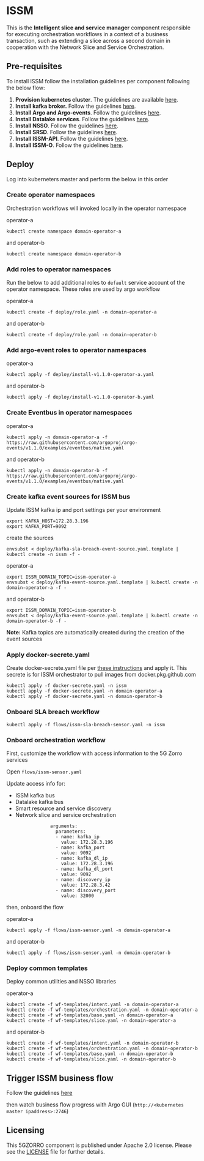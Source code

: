 # ISSM

This is the __Intelligent slice and service manager__ component responsible for executing orchestration workflows in a context of a business transaction, such as extending a slice across a second domain in cooperation with the Network Slice and Service Orchestration.

## Pre-requisites

To install ISSM follow the installation guidelines per component following the below flow:
1. **Provision kubernetes cluster**. The guidelines are available [here](docs/kubernetes.md).
2. **Install kafka broker.** Follow the guidelines [here](docs/kafka.md).
3. **Install Argo and Argo-events**. Follow the guidelines [here](docs/argo.md).
4. **Install Datalake services**. Follow the guidelines [here](https://github.com/5GZORRO/datalake).
5. **Install NSSO**. Follow the guidelines [here](https://github.com/5GZORRO/nsso).
6. **Install SRSD**. Follow the guidelines [here](https://github.com/5GZORRO/Smart-Resource-and-Service-Discovery-application/tree/main/demo_June_21).
7. **Install ISSM-API**. Follow the guidelines [here](api).
8. **Install ISSM-O**. Follow the guidelines [here](https://github.com/5GZORRO/issm-optimizer).

## Deploy

Log into kuberneters master and perform the below in this order

### Create operator namespaces

Orchestration workflows will invoked locally in the operator namespace

operator-a

```
kubectl create namespace domain-operator-a
```

and operator-b

```
kubectl create namespace domain-operator-b
```

### Add roles to operator namespaces

Run the below to add additional roles to `default` service account of the operator namespace. These roles are used by argo workflow

operator-a

```
kubectl create -f deploy/role.yaml -n domain-operator-a
```

and operator-b

```
kubectl create -f deploy/role.yaml -n domain-operator-b
```

### Add argo-event roles to operator namespaces

operator-a

```
kubectl apply -f deploy/install-v1.1.0-operator-a.yaml
```

and operator-b

```
kubectl apply -f deploy/install-v1.1.0-operator-b.yaml
```

### Create Eventbus in operator namespaces

operator-a

```
kubectl apply -n domain-operator-a -f https://raw.githubusercontent.com/argoproj/argo-events/v1.1.0/examples/eventbus/native.yaml
```
and operator-b

```
kubectl apply -n domain-operator-b -f https://raw.githubusercontent.com/argoproj/argo-events/v1.1.0/examples/eventbus/native.yaml
```

### Create kafka event sources for ISSM bus

Update ISSM kafka ip and port settings per your environment

```
export KAFKA_HOST=172.28.3.196
export KAFKA_PORT=9092
```

create the sources

```
envsubst < deploy/kafka-sla-breach-event-source.yaml.template | kubectl create -n issm -f -
```

operator-a

```
export ISSM_DOMAIN_TOPIC=issm-operator-a
envsubst < deploy/kafka-event-source.yaml.template | kubectl create -n domain-operator-a -f -
```

and operator-b

```
export ISSM_DOMAIN_TOPIC=issm-operator-b
envsubst < deploy/kafka-event-source.yaml.template | kubectl create -n domain-operator-b -f -
```

**Note:** Kafka topics are automatically created during the creation of the event sources

### Apply docker-secrete.yaml

Create docker-secrete.yaml file per [these instructions](docs/kubernetes-private-dockerregistry.md) and apply it. This secrete is for ISSM orchestrator to pull images from docker.pkg.github.com

```
kubectl apply -f docker-secrete.yaml -n issm
kubectl apply -f docker-secrete.yaml -n domain-operator-a
kubectl apply -f docker-secrete.yaml -n domain-operator-b
```

### Onboard SLA breach workflow

```
kubectl apply -f flows/issm-sla-breach-sensor.yaml -n issm
```

### Onboard orchestration workflow

First, customize the workflow with access information to the 5G Zorro services

Open `flows/issm-sensor.yaml`

Update access info for:

* ISSM kafka bus
* Datalake kafka bus
* Smart resource and service discovery
* Network slice and service orchestration

```
                arguments:
                  parameters:
                  - name: kafka_ip
                    value: 172.28.3.196
                  - name: kafka_port
                    value: 9092
                  - name: kafka_dl_ip
                    value: 172.28.3.196
                  - name: kafka_dl_port
                    value: 9092
                  - name: discovery_ip
                    value: 172.28.3.42
                  - name: discovery_port
                    value: 32000
```

then, onboard the flow

operator-a

```
kubectl apply -f flows/issm-sensor.yaml -n domain-operator-a
```

and operator-b

```
kubectl apply -f flows/issm-sensor.yaml -n domain-operator-b
```

### Deploy common templates

Deploy common utilities and NSSO libraries

operator-a

```
kubectl create -f wf-templates/intent.yaml -n domain-operator-a
kubectl create -f wf-templates/orchestration.yaml -n domain-operator-a
kubectl create -f wf-templates/base.yaml -n domain-operator-a
kubectl create -f wf-templates/slice.yaml -n domain-operator-a
```

and operator-b

```
kubectl create -f wf-templates/intent.yaml -n domain-operator-b
kubectl create -f wf-templates/orchestration.yaml -n domain-operator-b
kubectl create -f wf-templates/base.yaml -n domain-operator-b
kubectl create -f wf-templates/slice.yaml -n domain-operator-b
```

## Trigger ISSM business flow

Follow the guidelines [here](https://github.com/5GZORRO/issm/tree/master/api#api)

then watch business flow progress with Argo GUI (`http://<kubernetes master ipaddress>:2746`)

## Licensing

This 5GZORRO component is published under Apache 2.0 license. Please see the [LICENSE](./LICENSE) file for further details.